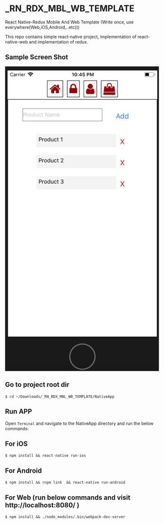 # _RN_RDX_MBL_WB_TEMPLATE
React Native-Redux Mobile And Web Template (Write once, use everywhere(Web,iOS,Android,..etc)))

This repo contains  simple react-native project, implementation of react-native-web  and implementation of redux.


## Sample Screen Shot

![alt text](https://raw.githubusercontent.com/lvntyldz/_RN_RDX_MBL_WB_TEMPLATE/master/resources/images/ScreenShot2.png
)



## Go to project root dir
```
$ cd ~/Downloads/_RN_RDX_MBL_WB_TEMPLATE/NativeApp
```

## Run APP

Open `Terminal` and navigate to the NativeApp directory and run the below commands:

## For iOS
```
$ npm install && react-native run-ios
```

## For Android
```
$ npm install && rnpm link  && react-native run-android
```

## For Web (run below commands and visit http://localhost:8080/ )
```
$ npm install && ./node_modules/.bin/webpack-dev-server
```
